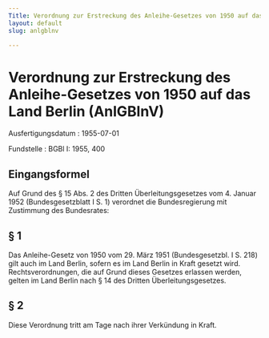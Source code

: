 ```yaml
---
Title: Verordnung zur Erstreckung des Anleihe-Gesetzes von 1950 auf das Land Berlin
layout: default
slug: anlgblnv

---
```


# Verordnung zur Erstreckung des Anleihe-Gesetzes von 1950 auf das Land Berlin (AnlGBlnV)

Ausfertigungsdatum
:   1955-07-01

Fundstelle
:   BGBl I: 1955, 400



## Eingangsformel

Auf Grund des § 15 Abs. 2 des Dritten Überleitungsgesetzes vom 4.
Januar 1952 (Bundesgesetzblatt I S. 1) verordnet die Bundesregierung
mit Zustimmung des Bundesrates:


## § 1

Das Anleihe-Gesetz von 1950 vom 29. März 1951 (Bundesgesetzbl. I S.
218) gilt auch im Land Berlin, sofern es im Land Berlin in Kraft
gesetzt wird. Rechtsverordnungen, die auf Grund dieses Gesetzes
erlassen werden, gelten im Land Berlin nach § 14 des Dritten
Überleitungsgesetzes.


## § 2

Diese Verordnung tritt am Tage nach ihrer Verkündung in Kraft.

